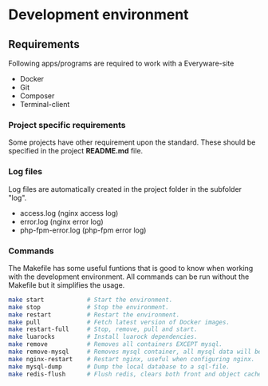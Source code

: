 # Development environment

## Requirements

Following apps/programs are required to work with a Everyware-site

* Docker
* Git
* Composer 
* Terminal-client

### Project specific requirements

Some projects have other requirement upon the standard. These should be specified in the project **README.md** file.

### Log files

Log files are automatically created in the project folder in the subfolder "log".

* access.log \(nginx access log\)
* error.log \(nginx error log\)
* php-fpm-error.log \(php-fpm error log\)

### Commands 

The Makefile has some useful funtions that is good to know when working with the development environment. All commands can be run without the Makefile but it simplifies the usage.

```bash
make start            # Start the environment.
make stop             # Stop the environment.
make restart          # Restart the environment.
make pull             # Fetch latest version of Docker images.
make restart-full     # Stop, remove, pull and start.
make luarocks         # Install luarock dependencies.
make remove           # Removes all containers EXCEPT mysql.
make remove-mysql     # Removes mysql container, all mysql data will be deleted. 
make nginx-restart    # Restart nginx, useful when configuring nginx.
make mysql-dump       # Dump the local database to a sql-file.
make redis-flush      # Flush redis, clears both front and object cache.
```



